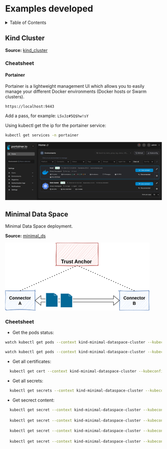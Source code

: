 # Examples developed

<!-- TABLE OF CONTENTS -->
<details>
  <summary>Table of Contents</summary>
  <ol>
    <li>
        <a href="#kind-cluster">Kind Cluster</a>
        <ul>
            <li><a href="#cheatsheet">Cheatsheet</a></li>
      </ul>
    </li>
    <li><a href="#minimal-ds">Minimal DS</a></li>
  </ol>
</details>

## Kind Cluster

**Source:** [kind_cluster](kind_cluster/)

### Cheatsheet

#### Portainer

Portainer is a lightweight management UI which allows you to easily manage your different Docker environments (Docker hosts or Swarm clusters).

```
https://localhost:9443
```

Add a pass, for example: `LSvJz#5Q$hw!sY`

Using kubectl get the ip for the portainer service:

```bash
kubectl get services -n portainer
```

![config_portainer](images/portainer_config.png)

## Minimal Data Space

Minimal Data Space deployment.

**Source:** [minimal_ds](kind_minimal_ds_local/)

![minimal_ds](images/minimum_dataspace_arch.png)

### Cheetsheet

- Get the pods status:
```bash
watch kubectl get pods --context kind-minimal-dataspace-cluster --kubeconfig ~/.kube/config_minimalDS --all-namespaces
```

```bash
watch kubectl get pods --context kind-minimal-dataspace-cluster --kubeconfig ~/.kube/config_minimalDS -n ds-connector-a
```

- Get all certificates:
```bash
  kubectl get cert --context kind-minimal-dataspace-cluster --kubeconfig ~/.kube/config_minimalDS --all-namespaces
```

- Get all secrets:
```bash
  kubectl get secrets --context kind-minimal-dataspace-cluster --kubeconfig ~/.kube/config_minimalDS --all-namespaces
```

- Get secrect content:
```bash
  kubectl get secret --context kind-minimal-dataspace-cluster --kubeconfig ~/.kube/config_minimalDS -n <namespace_name> <secret_name> -o jsonpath="{.data['tls\.crt']}" | base64 --decode

  kubectl get secret --context kind-minimal-dataspace-cluster --kubeconfig ~/.kube/config_minimalDS -n ds-operator mysql-database-secret -o json

  kubectl get secret --context kind-minimal-dataspace-cluster --kubeconfig ~/.kube/config_minimalDS -n ds-operator mysql-database-secret -o jsonpath="{.data}" | jq

  kubectl get secret --context kind-minimal-dataspace-cluster --kubeconfig ~/.kube/config_minimalDS -n ds-operator mysql-database-secret -o json | jq -r '.data | to_entries[] | .key + ": " + (.value | @base64d)'

```